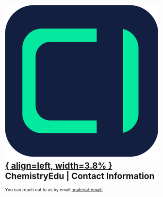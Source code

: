 # [![ChemistryEdu Logo](../images/favicon.svg){ align=left, width=3.8% }](/)  ChemistryEdu | Contact Information

You can reach out to us by email [:material-email:](mailto:contact@chemistryedu.org)
